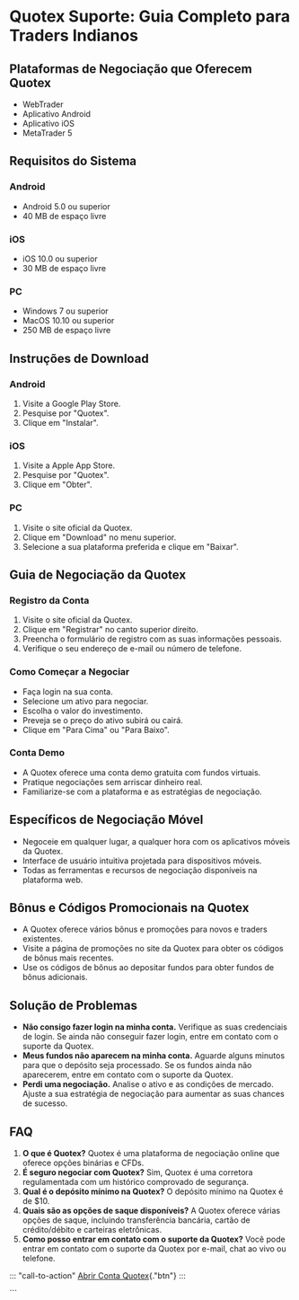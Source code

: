 # Quotex Suporte: Guia Completo para Traders Indianos

## Plataformas de Negociação que Oferecem Quotex

-   WebTrader
-   Aplicativo Android
-   Aplicativo iOS
-   MetaTrader 5

## Requisitos do Sistema

### Android

-   Android 5.0 ou superior
-   40 MB de espaço livre

### iOS

-   iOS 10.0 ou superior
-   30 MB de espaço livre

### PC

-   Windows 7 ou superior
-   MacOS 10.10 ou superior
-   250 MB de espaço livre

## Instruções de Download

### Android

1.  Visite a Google Play Store.
2.  Pesquise por "Quotex".
3.  Clique em "Instalar".

### iOS

1.  Visite a Apple App Store.
2.  Pesquise por "Quotex".
3.  Clique em "Obter".

### PC

1.  Visite o site oficial da Quotex.
2.  Clique em "Download" no menu superior.
3.  Selecione a sua plataforma preferida e clique em "Baixar".

## Guia de Negociação da Quotex

### Registro da Conta

1.  Visite o site oficial da Quotex.
2.  Clique em "Registrar" no canto superior direito.
3.  Preencha o formulário de registro com as suas informações pessoais.
4.  Verifique o seu endereço de e-mail ou número de telefone.

### Como Começar a Negociar

-   Faça login na sua conta.
-   Selecione um ativo para negociar.
-   Escolha o valor do investimento.
-   Preveja se o preço do ativo subirá ou cairá.
-   Clique em "Para Cima" ou "Para Baixo".

### Conta Demo

-   A Quotex oferece uma conta demo gratuita com fundos virtuais.
-   Pratique negociações sem arriscar dinheiro real.
-   Familiarize-se com a plataforma e as estratégias de negociação.

## Específicos de Negociação Móvel

-   Negoceie em qualquer lugar, a qualquer hora com os aplicativos
    móveis da Quotex.
-   Interface de usuário intuitiva projetada para dispositivos móveis.
-   Todas as ferramentas e recursos de negociação disponíveis na
    plataforma web.

## Bônus e Códigos Promocionais na Quotex

-   A Quotex oferece vários bônus e promoções para novos e traders
    existentes.
-   Visite a página de promoções no site da Quotex para obter os códigos
    de bônus mais recentes.
-   Use os códigos de bônus ao depositar fundos para obter fundos de
    bônus adicionais.

## Solução de Problemas

-   **Não consigo fazer login na minha conta.** Verifique as suas
    credenciais de login. Se ainda não conseguir fazer login, entre em
    contato com o suporte da Quotex.
-   **Meus fundos não aparecem na minha conta.** Aguarde alguns minutos
    para que o depósito seja processado. Se os fundos ainda não
    aparecerem, entre em contato com o suporte da Quotex.
-   **Perdi uma negociação.** Analise o ativo e as condições de mercado.
    Ajuste a sua estratégia de negociação para aumentar as suas chances
    de sucesso.

## FAQ

1.  **O que é Quotex?** Quotex é uma plataforma de negociação online que
    oferece opções binárias e CFDs.
2.  **É seguro negociar com Quotex?** Sim, Quotex é uma corretora
    regulamentada com um histórico comprovado de segurança.
3.  **Qual é o depósito mínimo na Quotex?** O depósito mínimo na Quotex
    é de \$10.
4.  **Quais são as opções de saque disponíveis?** A Quotex oferece
    várias opções de saque, incluindo transferência bancária, cartão de
    crédito/débito e carteiras eletrônicas.
5.  **Como posso entrar em contato com o suporte da Quotex?** Você pode
    entrar em contato com o suporte da Quotex por e-mail, chat ao vivo
    ou telefone.

::: \"call-to-action\"
[Abrir Conta
Quotex](\%22https://traff.sbs/brokerqxlid\%22){."btn"}
:::

\`\`\`

